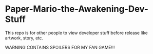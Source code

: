 # Paper-Mario-the-Awakening-Dev-Stuff


This repo is for other people to view developer stuff before release like artwork, story, etc.   

WARNING CONTAINS SPOILERS FOR MY FAN GAME!!! 
